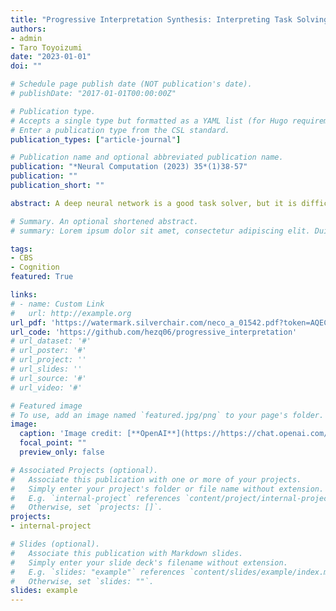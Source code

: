```yaml
---
title: "Progressive Interpretation Synthesis: Interpreting Task Solving by Quantifying Previously Used and Unused Information"
authors:
- admin
- Taro Toyoizumi
date: "2023-01-01"
doi: ""

# Schedule page publish date (NOT publication's date).
# publishDate: "2017-01-01T00:00:00Z"

# Publication type.
# Accepts a single type but formatted as a YAML list (for Hugo requirements).
# Enter a publication type from the CSL standard.
publication_types: ["article-journal"]

# Publication name and optional abbreviated publication name.
publication: "*Neural Computation (2023) 35*(1)38-57"
publication: ""
publication_short: ""

abstract: A deep neural network is a good task solver, but it is difficult to make sense of its operation. People have different ideas about how to form the interpretation about its operation. We look at this problem from a new perspective where the interpretation of task solving is synthesized by quantifying how much and what previously unused information is exploited in addition to the information used to solve previous tasks. First, after learning several tasks, the network acquires several information partitions related to each task. We propose that the network, then, learns the minimal information partition that supplements previously learned information partitions to more accurately represent the input. This extra partition is associated with un-conceptualized information that has not been used in previous tasks. We manage to identify what un-conceptualized information is used and quantify the amount. To interpret how the network solves a new task, we quantify as meta-information how much information from each partition is extracted. We implement this framework with the variational information bottleneck technique. We test the framework with the MNIST and the CLEVR dataset. The framework is shown to be able to compose information partitions and synthesize experience-dependent interpretation in the form of meta-information. This system progressively improves the resolution of interpretation upon new experience by converting a part of the un-conceptualized information partition to a task-related partition. It can also provide a visual interpretation by imaging what is the part of previously un-conceptualized information that is needed to solve a new task.

# Summary. An optional shortened abstract.
# summary: Lorem ipsum dolor sit amet, consectetur adipiscing elit. Duis posuere tellus ac convallis placerat. Proin tincidunt magna sed ex sollicitudin condimentum.

tags:
- CBS
- Cognition
featured: True

links:
# - name: Custom Link
#   url: http://example.org
url_pdf: 'https://watermark.silverchair.com/neco_a_01542.pdf?token=AQECAHi208BE49Ooan9kkhW_Ercy7Dm3ZL_9Cf3qfKAc485ysgAAAzowggM2BgkqhkiG9w0BBwagggMnMIIDIwIBADCCAxwGCSqGSIb3DQEHATAeBglghkgBZQMEAS4wEQQMvNsAy7OBYYzS-z3DAgEQgIIC7ThSfBQ2X31rHkjjWWSC3xRx7Kl0PeZxXmT5IvuOQOXnGdAlOMBuK9s-eG90rjmHHnWMsrnqe-usIipPDwVfgb41aKgmAurrYI03in5-rtsWT4rQWFaCwamf9GQl9_U2MbCWCbaeGh8B_jwwkAPPxRXMSlf42ptJ0Cx44gvL1QX84Z5mFdeBrNwBZtJ85OkvQ6GCH9lLpsDnIpXjbQwBsMLL2ZV3vyR1CA6ci0nlyRAtm1QVhu5Yid1XgnULTOd50jnBxbXn86fBti-obcIGKJl2OrvnibnOY3aWdPK96RjR856KEAHZZBUH7FRhH-ao9gUdfgdC3zN44ml_wfXwcAzE3sLQbfS4dIUmJgt4dfh01JQZ-_Rv0auBr1Fy1651oT5yDF5AzCltcyJYwVT6sSOmLqyTQug_j9lgFRiTCStnJ7767QjPOEKrjmtg6Dz-BqZDz-zfYS9Vr9cD9jARkRnBpilChYgEk3xkjKqhKFdzzqpJPRuKf5WCOtXqnfxTFx3KdJoxBMzw9dautZNMONvp72-Iv-42NJrXeRU7U4t-5-k_Yg_rVc-iV3p7CVKmLSeJhA4tVJK_3XURl3xb9QIInjV9gdDEV4Nrv0lMj7Hc2DLU_UTG9gxLMDdhRdEMrREpFtv_ToTHnkKRouANqBZy_ejIcTaN4zDF5s04__oKVv6QWihihH0BMpF4jUXfok6dTnqBIcB-Ozndj6yuCl3x-8g0VEd2xAODPfpPpSJV48RqAHOAigsZGWXhblqaCyDl-cvtxF0FUF0QmNaCvwpo868cHisIusoj2KLHKkinTeHMFo7vNJQujcgMlTI0kzhGdTb2DGM435ZeXq93DusGFmxXH8Agqg4kSwIUqJYFPwC1kjMIYUasuQzp7FhQiD0i2mvhgT7cabToAlytKdeg3MFZD0krSus-Wyc8mgzcfznAhlVkx5H3FbJ8-zYU9PSfnWD1J1FzTYgtwktUBMm6ZPHyo-82FVHETdGr'
url_code: 'https://github.com/hezq06/progressive_interpretation'
# url_dataset: '#'
# url_poster: '#'
# url_project: ''
# url_slides: ''
# url_source: '#'
# url_video: '#'

# Featured image
# To use, add an image named `featured.jpg/png` to your page's folder. 
image:
  caption: 'Image credit: [**OpenAI**](https://https://chat.openai.com/auth/login)'
  focal_point: ""
  preview_only: false

# Associated Projects (optional).
#   Associate this publication with one or more of your projects.
#   Simply enter your project's folder or file name without extension.
#   E.g. `internal-project` references `content/project/internal-project/index.md`.
#   Otherwise, set `projects: []`.
projects:
- internal-project

# Slides (optional).
#   Associate this publication with Markdown slides.
#   Simply enter your slide deck's filename without extension.
#   E.g. `slides: "example"` references `content/slides/example/index.md`.
#   Otherwise, set `slides: ""`.
slides: example
---
```


<!-- {{% callout note %}}
Create your slides in Markdown - click the *Slides* button to check out the example.
{{% /callout %}}

Add the publication's **full text** or **supplementary notes** here. You can use rich formatting such as including [code, math, and images](https://wowchemy.com/docs/content/writing-markdown-latex/). -->

